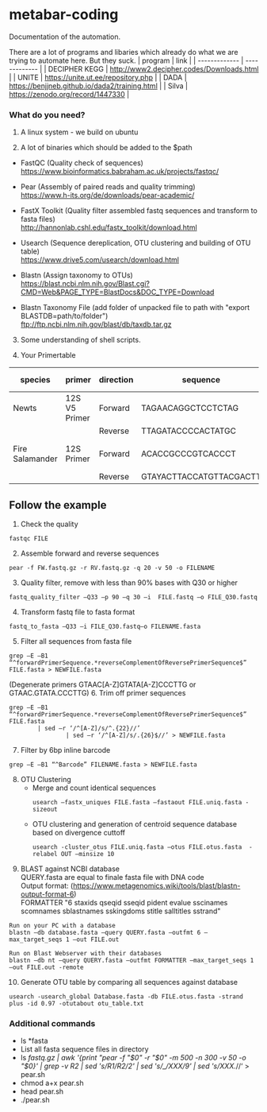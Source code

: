 # metabar-coding
Documentation of the automation.

There are a lot of programs and libaries which already do what we are trying to automate here. 
But they suck.
| program  | link |
| ------------- | ------------- |
| DECIPHER KEGG  | http://www2.decipher.codes/Downloads.html  |
| UNITE  | https://unite.ut.ee/repository.php  |
| DADA  | https://benjjneb.github.io/dada2/training.html  |
| Silva  | https://zenodo.org/record/1447330  |
 

### What do you need?

1. A linux system - we build on ubuntu

2. A lot of binaries which should be added to the $path

  - FastQC (Quality check of sequences) <br/>
    https://www.bioinformatics.babraham.ac.uk/projects/fastqc/

  - Pear (Assembly of paired reads and quality trimming) <br/>
    https://www.h-its.org/de/downloads/pear-academic/

  - FastX Toolkit (Quality filter assembled fastq sequences and transform to fasta files)  <br/>
    http://hannonlab.cshl.edu/fastx_toolkit/download.html

  - Usearch (Sequence dereplication, OTU clustering and building of OTU table) <br/>
    https://www.drive5.com/usearch/download.html

  - Blastn (Assign taxonomy to OTUs) <br/>
    https://blast.ncbi.nlm.nih.gov/Blast.cgi?CMD=Web&PAGE_TYPE=BlastDocs&DOC_TYPE=Download

  - Blastn Taxonomy File (add folder of unpacked file to path with "export BLASTDB=path/to/folder")
    ftp://ftp.ncbi.nlm.nih.gov/blast/db/taxdb.tar.gz
   
3. Some understanding of shell scripts. 

4. Your Primertable

| species  | primer | direction | sequence | amplicon size |
| ------------- | ------------- | ------------- | ------------- | ------------- |
| Newts	| 12S V5 Primer	| Forward	| TAGAACAGGCTCCTCTAG	| Min: 73BP Max:110BP |
|  |                | Reverse	| TTAGATACCCCACTATGC |
| Fire Salamander	| 12S Primer 	| Forward	| ACACCGCCCGTCACCCT	| Mean: 51BP Max 100BPG4 |
||                            | Reverse	| GTAYACTTACCATGTTACGACTT |

## Follow the example

1. Check the quality <br/>
```
fastqc FILE
```
2. Assemble forward and reverse sequences <br/>
```
pear -f FW.fastq.gz -r RV.fastq.gz -q 20 -v 50 -o FILENAME
```
3. Quality filter, remove with less than 90% bases with Q30 or higher <br/> 
```
fastq_quality_filter –Q33 –p 90 –q 30 –i  FILE.fastq –o FILE_Q30.fastq
```
4. Transform fastq file to fasta format <br/> 
```
fastq_to_fasta –Q33 –i FILE_Q30.fastq–o FILENAME.fasta
```
5. Filter all sequences from fasta file <br/> 
```
grep –E –B1 “^forwardPrimerSequence.*reverseComplementOfReversePrimerSequence$” FILE.fasta > NEWFILE.fasta
```
 (Degenerate primers GTAAC[A-Z]GTATA[A-Z]CCCTTG or GTAAC.GTATA.CCCTTG)
6. Trim off primer sequences <br/> 
```
grep –E –B1 “^forwardPrimerSequence.*reverseComplementOfReversePrimerSequence$” FILE.fasta 
        | sed –r ‘/^[A-Z]/s/^.{22}//’ 
                | sed –r ‘/^[A-Z]/s/.{26}$//’ > NEWFILE.fasta
```
7. Filter by 6bp inline barcode <br/> 
```
grep –E –B1 “^Barcode” FILENAME.fasta > NEWFILE.fasta
```
8. OTU Clustering 
    - Merge and count identical sequences <br/> 
        ```
        usearch –fastx_uniques FILE.fasta –fastaout FILE.uniq.fasta -sizeout
        ```
    - OTU clustering and generation of centroid sequence database based on divergence cuttoff <br/> 
        ```
        usearch -cluster_otus FILE.uniq.fasta –otus FILE.otus.fasta  -relabel OUT –minsize 10
        ```
9. BLAST against NCBI database <br/>
   QUERY.fasta are equal to finale fasta file with DNA code  <br/> 
   Output format: (https://www.metagenomics.wiki/tools/blast/blastn-output-format-6) <br/>
   FORMATTER "6 staxids qseqid sseqid pident evalue sscinames scomnames sblastnames sskingdoms stitle salltitles sstrand"
```
Run on your PC with a database
blastn –db database.fasta –query QUERY.fasta –outfmt 6 –max_target_seqs 1 –out FILE.out

Run on Blast Webserver with their databases 
blastn –db nt –query QUERY.fasta –outfmt FORMATTER –max_target_seqs 1 –out FILE.out -remote
```
10. Generate OTU table by comparing all sequences against  database <br/> 
```
usearch -usearch_global Database.fasta -db FILE.otus.fasta -strand plus -id 0.97 -otutabout otu_table.txt
```

### Additional commands

- ls *fasta
- List all fasta sequence files in directory 
- ls *fastq.gz | awk '{print "pear -f "$0" -r "$0" -m 500 -n 300 -v 50 -o "$0}' | grep -v _R2_ | sed 's/_R1_/_R2_/2' | sed 's/_/XXX/9' | sed 's/XXX.*//‘ > pear.sh
- chmod a+x pear.sh
- head pear.sh
- ./pear.sh


